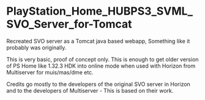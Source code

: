 # PlayStation_Home_HUBPS3_SVML_SVO_Server_for-Tomcat

Recreated SVO server as a Tomcat java based webapp, Something like it probably was originally. 

This is very basic, proof of concept only. This is enough to get older version of PS Home like 1.32.3 HDK into online mode when used with Horizon from Multiserver for muis/mas/dme etc. 

Credits go mostly to the developers of the original SVO server in Horizon and to the developers of Multiserver - This is based on their work. 
